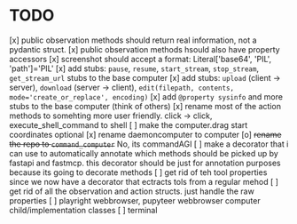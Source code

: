# TODO

[x] public observation methods should return real information, not a pydantic struct.
[x] public observation methods hsould also have property accessors
[x] screenshot should accept a format: Literal['base64', 'PIL', 'path']='PIL'
[x] add stubs: `pause`, `resume`, `start_stream`, `stop_stream`, `get_stream_url` stubs to the base computer
[x] add stubs: `upload` (client -> server), `download` (server -> client), `edit(filepath, contents, mode='create_or_replace', encoding)`
[x] add `@property sysinfo` and more stubs to the base computer (think of others)
[x] rename most of the action methods to somehting more user friendly. click -> click, execute_shell_command to shell
[ ] make the computer.drag start coordinates optional
[x] rename daemoncomputer to computer
[o] ~~rename the repo to `command_computer`~~ No, its commandAGI
[ ] make a decorator that i can  use to automatically annotate which methods should be picked up by fastapi and fastmcp. this decorator should be just for annotation purposes because its going to decorate methods
[ ] get rid of teh tool properties since we now have a decorator that ectracts tols from a regular mehod
[ ] get rid of all the observation and action structs. just handle the raw properties
[ ] playright webbrowser, pupyteer webbrowser computer child/implementation classes
[ ] terminal
